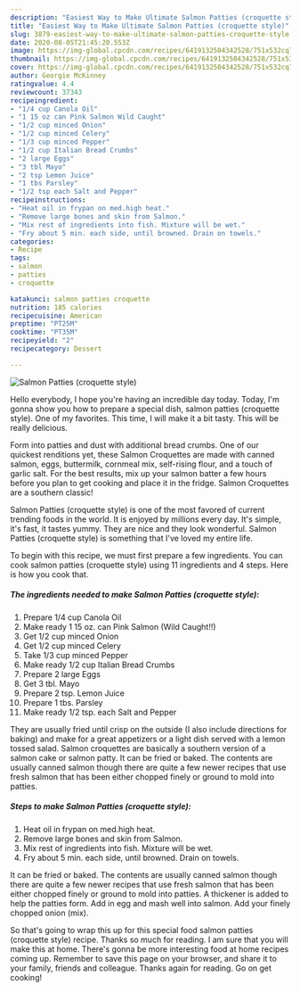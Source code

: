 ```yaml
---
description: "Easiest Way to Make Ultimate Salmon Patties (croquette style)"
title: "Easiest Way to Make Ultimate Salmon Patties (croquette style)"
slug: 3879-easiest-way-to-make-ultimate-salmon-patties-croquette-style
date: 2020-08-05T21:45:20.553Z
image: https://img-global.cpcdn.com/recipes/6419132504342528/751x532cq70/salmon-patties-croquette-style-recipe-main-photo.jpg
thumbnail: https://img-global.cpcdn.com/recipes/6419132504342528/751x532cq70/salmon-patties-croquette-style-recipe-main-photo.jpg
cover: https://img-global.cpcdn.com/recipes/6419132504342528/751x532cq70/salmon-patties-croquette-style-recipe-main-photo.jpg
author: Georgie McKinney
ratingvalue: 4.4
reviewcount: 37343
recipeingredient:
- "1/4 cup Canola Oil"
- "1 15 oz can Pink Salmon Wild Caught"
- "1/2 cup minced Onion"
- "1/2 cup minced Celery"
- "1/3 cup minced Pepper"
- "1/2 cup Italian Bread Crumbs"
- "2 large Eggs"
- "3 tbl Mayo"
- "2 tsp Lemon Juice"
- "1 tbs Parsley"
- "1/2 tsp each Salt and Pepper"
recipeinstructions:
- "Heat oil in frypan on med.high heat."
- "Remove large bones and skin from Salmon."
- "Mix rest of ingredients into fish. Mixture will be wet."
- "Fry about 5 min. each side, until browned. Drain on towels."
categories:
- Recipe
tags:
- salmon
- patties
- croquette

katakunci: salmon patties croquette 
nutrition: 185 calories
recipecuisine: American
preptime: "PT25M"
cooktime: "PT35M"
recipeyield: "2"
recipecategory: Dessert

---
```



![Salmon Patties (croquette style)](https://img-global.cpcdn.com/recipes/6419132504342528/751x532cq70/salmon-patties-croquette-style-recipe-main-photo.jpg)

Hello everybody, I hope you're having an incredible day today. Today, I'm gonna show you how to prepare a special dish, salmon patties (croquette style). One of my favorites. This time, I will make it a bit tasty. This will be really delicious.

Form into patties and dust with additional bread crumbs. One of our quickest renditions yet, these Salmon Croquettes are made with canned salmon, eggs, buttermilk, cornmeal mix, self-rising flour, and a touch of garlic salt. For the best results, mix up your salmon batter a few hours before you plan to get cooking and place it in the fridge. Salmon Croquettes are a southern classic!

Salmon Patties (croquette style) is one of the most favored of current trending foods in the world. It is enjoyed by millions every day. It's simple, it's fast, it tastes yummy. They are nice and they look wonderful. Salmon Patties (croquette style) is something that I've loved my entire life.


To begin with this recipe, we must first prepare a few ingredients. You can cook salmon patties (croquette style) using 11 ingredients and 4 steps. Here is how you cook that.

<!--inarticleads1-->

##### The ingredients needed to make Salmon Patties (croquette style):

1. Prepare 1/4 cup Canola Oil
1. Make ready 1 15 oz. can Pink Salmon (Wild Caught!!)
1. Get 1/2 cup minced Onion
1. Get 1/2 cup minced Celery
1. Take 1/3 cup minced Pepper
1. Make ready 1/2 cup Italian Bread Crumbs
1. Prepare 2 large Eggs
1. Get 3 tbl. Mayo
1. Prepare 2 tsp. Lemon Juice
1. Prepare 1 tbs. Parsley
1. Make ready 1/2 tsp. each Salt and Pepper


They are usually fried until crisp on the outside (I also include directions for baking) and make for a great appetizers or a light dish served with a lemon tossed salad. Salmon croquettes are basically a southern version of a salmon cake or salmon patty. It can be fried or baked. The contents are usually canned salmon though there are quite a few newer recipes that use fresh salmon that has been either chopped finely or ground to mold into patties. 

<!--inarticleads2-->

##### Steps to make Salmon Patties (croquette style):

1. Heat oil in frypan on med.high heat.
1. Remove large bones and skin from Salmon.
1. Mix rest of ingredients into fish. Mixture will be wet.
1. Fry about 5 min. each side, until browned. Drain on towels.


It can be fried or baked. The contents are usually canned salmon though there are quite a few newer recipes that use fresh salmon that has been either chopped finely or ground to mold into patties. A thickener is added to help the patties form. Add in egg and mash well into salmon. Add your finely chopped onion (mix). 

So that's going to wrap this up for this special food salmon patties (croquette style) recipe. Thanks so much for reading. I am sure that you will make this at home. There's gonna be more interesting food at home recipes coming up. Remember to save this page on your browser, and share it to your family, friends and colleague. Thanks again for reading. Go on get cooking!
